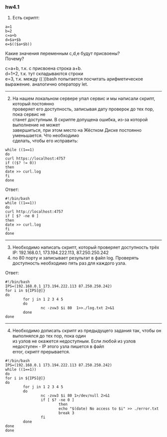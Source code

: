 ### hw4.1

1. Есть скрипт:  
```
a=1
b=2
c=a+b
d=$a+$b
e=$(($a+$b))
```
   
 Какие значения переменным c,d,e будут присвоены?  
 Почему?  

c=a+b, т.к. с присвоена строка a+b.  
d=1+2, т.к. тут складываются строки  
e=3, т.к. между ((  ))bash попытается посчитать арифметическое выражение. аналогично оператору let.  

---

2. На нашем локальном сервере упал сервис и мы написали скрипт, который постоянно  
проверяет его доступность, записывая дату проверок до тех пор, пока сервис не  
станет доступным. В скрипте допущена ошибка, из-за которой выполнение не может  
завершиться, при этом место на Жёстком Диске постоянно уменьшается. Что необходимо  
сделать, чтобы его исправить:
```
while ((1==1)
do
curl https://localhost:4757
if (($? != 0))
then
date >> curl.log
fi
done
```
Ответ:
```
#!/bin/bash
while ((1==1))
do
curl http://localhost:4757
if [ $? -ne 0 ]
then
date >> curl.log
fi
done
```
---

3. Необходимо написать скрипт, который проверяет доступность трёх IP: 192.168.0.1, 173.194.222.113, 87.250.250.242  
4. по 80 порту и записывает результат в файл log. Проверять доступность необходимо пять раз для каждого узла.  

Ответ:
```
#!/bin/bash
IPS=(192.168.0.1 173.194.222.113 87.250.250.242)
for i in ${IPS[@]}
do
        for j in 1 2 3 4 5
        do
                nc -zvw3 $i 80  1>>./log.txt 2>&1
        done
done
```
---

4. Необходимо дописать скрипт из предыдущего задания так, чтобы он выполнялся до тех пор, пока один  
из узлов не окажется недоступным. Если любой из узлов недоступен - IP этого узла пишется в файл  
error, скрипт прерывается.
```
#!/bin/bash
IPS=(192.168.0.1 173.194.222.113 87.250.250.242)
while ((1==1))
do
for i in ${IPS[@]}
do
        for j in 1 2 3 4 5
        do
                nc -zvw3 $i 80 1>/dev/null 2>&1
                if [ $? -ne 0 ]
                        then
                        echo "$(date) No access to $i" >> ./error.txt
                        break 3
                fi
        done
done
done
```
